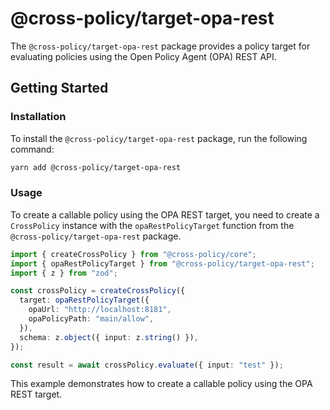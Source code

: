 # @cross-policy/target-opa-rest

The `@cross-policy/target-opa-rest` package provides a policy target for
evaluating policies using the Open Policy Agent (OPA) REST API.

## Getting Started

### Installation

To install the `@cross-policy/target-opa-rest` package, run the following
command:

```bash
yarn add @cross-policy/target-opa-rest
```

### Usage

To create a callable policy using the OPA REST target, you need to create a
`CrossPolicy` instance with the `opaRestPolicyTarget` function from the
`@cross-policy/target-opa-rest` package.

```typescript
import { createCrossPolicy } from "@cross-policy/core";
import { opaRestPolicyTarget } from "@cross-policy/target-opa-rest";
import { z } from "zod";

const crossPolicy = createCrossPolicy({
  target: opaRestPolicyTarget({
    opaUrl: "http://localhost:8181",
    opaPolicyPath: "main/allow",
  }),
  schema: z.object({ input: z.string() }),
});

const result = await crossPolicy.evaluate({ input: "test" });
```

This example demonstrates how to create a callable policy using the OPA REST
target.
